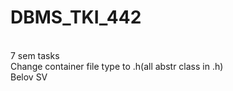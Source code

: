 # DBMS_TKI_442
 <br /> 7 sem tasks <br />
Change container file type to .h(all abstr class in .h)
 <br>
Belov SV
